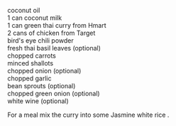 coconut oil    
1 can coconut milk    
1 can green thai curry from Hmart    
2 cans of chicken from Target    
bird's eye chili powder    
fresh thai basil leaves (optional)    
chopped carrots    
minced shallots    
chopped onion (optional)    
chopped garlic    
bean sprouts (optional)    
chopped green onion (optional)    
white wine (optional)    
    
For a meal mix the curry into some Jasmine white rice .